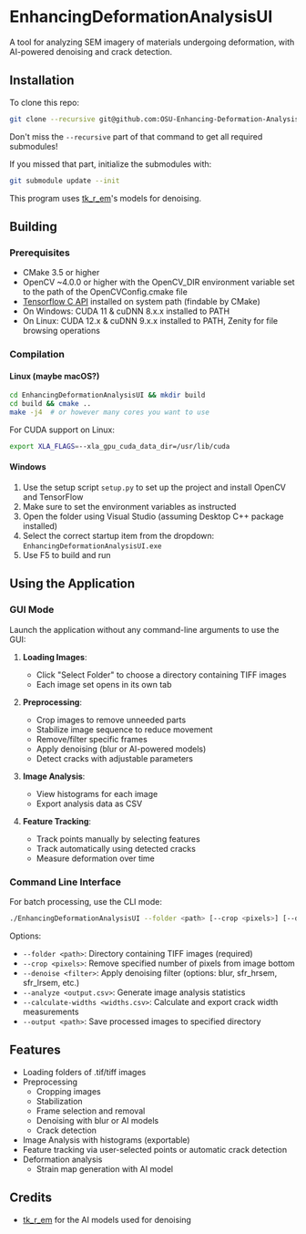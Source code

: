 # EnhancingDeformationAnalysisUI

A tool for analyzing SEM imagery of materials undergoing deformation, with AI-powered denoising and crack detection.

## Installation

To clone this repo:
```bash
git clone --recursive git@github.com:OSU-Enhancing-Deformation-Analysis/EnhancingDeformationAnalysisUI
```
Don't miss the `--recursive` part of that command to get all required submodules!

If you missed that part, initialize the submodules with:
```bash
git submodule update --init
```

This program uses [tk_r_em](https://github.com/Ivanlh20/tk_r_em)'s models for denoising.

## Building

### Prerequisites
- CMake 3.5 or higher
- OpenCV ~4.0.0 or higher with the OpenCV_DIR environment variable set to the path of the OpenCVConfig.cmake file
- [Tensorflow C API](https://www.tensorflow.org/install/lang_c) installed on system path (findable by CMake)
- On Windows: CUDA 11 & cuDNN 8.x.x installed to PATH
- On Linux: CUDA 12.x & cuDNN 9.x.x installed to PATH, Zenity for file browsing operations

### Compilation

#### Linux (maybe macOS?)
```bash
cd EnhancingDeformationAnalysisUI && mkdir build
cd build && cmake ..
make -j4  # or however many cores you want to use
```

For CUDA support on Linux:
```bash
export XLA_FLAGS=--xla_gpu_cuda_data_dir=/usr/lib/cuda
```

#### Windows
1. Use the setup script `setup.py` to set up the project and install OpenCV and TensorFlow
2. Make sure to set the environment variables as instructed
3. Open the folder using Visual Studio (assuming Desktop C++ package installed)
4. Select the correct startup item from the dropdown: `EnhancingDeformationAnalysisUI.exe`
5. Use F5 to build and run

## Using the Application

### GUI Mode

Launch the application without any command-line arguments to use the GUI:

1. **Loading Images**: 
   - Click "Select Folder" to choose a directory containing TIFF images
   - Each image set opens in its own tab

2. **Preprocessing**:
   - Crop images to remove unneeded parts
   - Stabilize image sequence to reduce movement
   - Remove/filter specific frames
   - Apply denoising (blur or AI-powered models)
   - Detect cracks with adjustable parameters

3. **Image Analysis**:
   - View histograms for each image
   - Export analysis data as CSV

4. **Feature Tracking**:
   - Track points manually by selecting features
   - Track automatically using detected cracks
   - Measure deformation over time

### Command Line Interface

For batch processing, use the CLI mode:

```bash
./EnhancingDeformationAnalysisUI --folder <path> [--crop <pixels>] [--denoise <blur/sfr_hrsem/...>] [--analyze <output.csv>] [--calculate-widths <widths.csv>] [--output <path>]
```

Options:
- `--folder <path>`: Directory containing TIFF images (required)
- `--crop <pixels>`: Remove specified number of pixels from image bottom
- `--denoise <filter>`: Apply denoising filter (options: blur, sfr_hrsem, sfr_lrsem, etc.)
- `--analyze <output.csv>`: Generate image analysis statistics
- `--calculate-widths <widths.csv>`: Calculate and export crack width measurements
- `--output <path>`: Save processed images to specified directory

## Features
- Loading folders of .tif/tiff images
- Preprocessing
    - Cropping images
    - Stabilization
    - Frame selection and removal
    - Denoising with blur or AI models
    - Crack detection
- Image Analysis with histograms (exportable)
- Feature tracking via user-selected points or automatic crack detection
- Deformation analysis
    - Strain map generation with AI model

## Credits
- [tk_r_em](https://github.com/Ivanlh20/tk_r_em) for the AI models used for denoising
